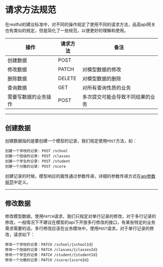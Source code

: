 # 请求方法规范

在restful的建议标准中，对不同的操作规定了使用不同的请求方法，品高api网关也有类似的规定，但是简化了一些规范，以便更好的理解和使用。

|操作|请求方法|备注|
|----|----|----|
|创建数据|POST|　|
|修改数据|PATCH|对模型数据的修改|
|删除数据|DELETE|对模型数据的删除|
|查询数据|GET|对所有查询性质的业务|
|需要写数据的业务操作|POST|多次提交可能会导致不同结果的业务|

---

## 创建数据

创建数据指的是要创建一个模型的记录，我们规定使用`POST`方法，如：

```
创建一个学校的记录: POST /school
创建一个班级的记录: POST /classes
创建一个学生的记录: POST /student
创建一个分数的记录: POST /score
```

创建记录的时候，模型响应的属性通过参数传递，详细的参数传递方式在[api参数规范](parameter.md)中定义。

---

## 修改数据

修改模型数据，使用`PATCH`请求，我们只规定对单行记录的修改，对于多行记录的修改，一般情况下不建议在模型的api下开放多行修改的接口，有某些特定的业务需求需要的话，多行修改应该在业务模块中，使用`POST`请求。对于单行记录的修改，请求如下：

```
修改一个学校的记录：PATCH /school/{schoolId}
修改一个班级的记录：PATCH /classes/{classesId}
修改一个学生的记录：PATCH /student/{studentId}
修改一个分数的记录：PATCH /score/{scoreId}
```

